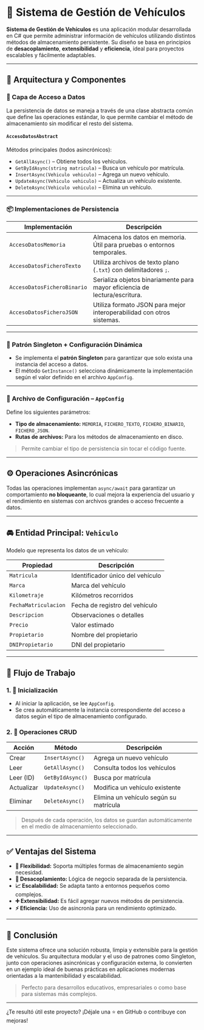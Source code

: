 # 🚗 Sistema de Gestión de Vehículos

**Sistema de Gestión de Vehículos** es una aplicación modular desarrollada en C# que permite administrar información de vehículos utilizando distintos métodos de almacenamiento persistente. Su diseño se basa en principios de **desacoplamiento**, **extensibilidad** y **eficiencia**, ideal para proyectos escalables y fácilmente adaptables.

---

## 🧱 Arquitectura y Componentes

### 🔌 Capa de Acceso a Datos

La persistencia de datos se maneja a través de una clase abstracta común que define las operaciones estándar, lo que permite cambiar el método de almacenamiento sin modificar el resto del sistema.

#### `AccesoDatosAbstract`

Métodos principales (todos asincrónicos):

- `GetAllAsync()` – Obtiene todos los vehículos.
- `GetByIdAsync(string matricula)` – Busca un vehículo por matrícula.
- `InsertAsync(Vehiculo vehiculo)` – Agrega un nuevo vehículo.
- `UpdateAsync(Vehiculo vehiculo)` – Actualiza un vehículo existente.
- `DeleteAsync(Vehiculo vehiculo)` – Elimina un vehículo.

---

### 📦 Implementaciones de Persistencia

| Implementación | Descripción |
|----------------|-------------|
| `AccesoDatosMemoria` | Almacena los datos en memoria. Útil para pruebas o entornos temporales. |
| `AccesoDatosFicheroTexto` | Utiliza archivos de texto plano (`.txt`) con delimitadores `;`. |
| `AccesoDatosFicheroBinario` | Serializa objetos binariamente para mayor eficiencia de lectura/escritura. |
| `AccesoDatosFicheroJSON` | Utiliza formato JSON para mejor interoperabilidad con otros sistemas. |

---

### 🧠 Patrón Singleton + Configuración Dinámica

- Se implementa el **patrón Singleton** para garantizar que solo exista una instancia del acceso a datos.
- El método `GetInstance()` selecciona dinámicamente la implementación según el valor definido en el archivo `AppConfig`.

---

### 🧾 Archivo de Configuración – `AppConfig`

Define los siguientes parámetros:

- **Tipo de almacenamiento:** `MEMORIA`, `FICHERO_TEXTO`, `FICHERO_BINARIO`, `FICHERO_JSON`.
- **Rutas de archivos:** Para los métodos de almacenamiento en disco.

> Permite cambiar el tipo de persistencia sin tocar el código fuente.

---

## ⚙️ Operaciones Asincrónicas

Todas las operaciones implementan `async/await` para garantizar un comportamiento **no bloqueante**, lo cual mejora la experiencia del usuario y el rendimiento en sistemas con archivos grandes o acceso frecuente a datos.

---

## 🚘 Entidad Principal: `Vehiculo`

Modelo que representa los datos de un vehículo:

| Propiedad            | Descripción                     |
|----------------------|----------------------------------|
| `Matricula`          | Identificador único del vehículo |
| `Marca`              | Marca del vehículo               |
| `Kilometraje`        | Kilómetros recorridos            |
| `FechaMatriculacion` | Fecha de registro del vehículo   |
| `Descripcion`        | Observaciones o detalles         |
| `Precio`             | Valor estimado                   |
| `Propietario`        | Nombre del propietario           |
| `DNIPropietario`     | DNI del propietario              |

---

## 🔁 Flujo de Trabajo

### 1. 🏁 Inicialización
- Al iniciar la aplicación, se lee `AppConfig`.
- Se crea automáticamente la instancia correspondiente del acceso a datos según el tipo de almacenamiento configurado.

### 2. 🔧 Operaciones CRUD

| Acción     | Método                 | Descripción                              |
|------------|------------------------|------------------------------------------|
| Crear      | `InsertAsync()`        | Agrega un nuevo vehículo                 |
| Leer       | `GetAllAsync()`        | Consulta todos los vehículos             |
| Leer (ID)  | `GetByIdAsync()`       | Busca por matrícula                      |
| Actualizar | `UpdateAsync()`        | Modifica un vehículo existente           |
| Eliminar   | `DeleteAsync()`        | Elimina un vehículo según su matrícula   |

> Después de cada operación, los datos se guardan automáticamente en el medio de almacenamiento seleccionado.

---

## ✅ Ventajas del Sistema

- **🔄 Flexibilidad:** Soporta múltiples formas de almacenamiento según necesidad.
- **🔌 Desacoplamiento:** Lógica de negocio separada de la persistencia.
- **📈 Escalabilidad:** Se adapta tanto a entornos pequeños como complejos.
- **➕ Extensibilidad:** Es fácil agregar nuevos métodos de persistencia.
- **⚡ Eficiencia:** Uso de asincronía para un rendimiento optimizado.

---

## 🧩 Conclusión

Este sistema ofrece una solución robusta, limpia y extensible para la gestión de vehículos. Su arquitectura modular y el uso de patrones como Singleton, junto con operaciones asincrónicas y configuración externa, lo convierten en un ejemplo ideal de buenas prácticas en aplicaciones modernas orientadas a la mantenibilidad y escalabilidad.

> Perfecto para desarrollos educativos, empresariales o como base para sistemas más complejos.

---

¿Te resultó útil este proyecto? ¡Déjale una ⭐ en GitHub o contribuye con mejoras!

